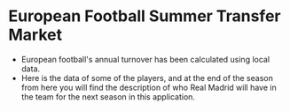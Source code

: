 # European Football Summer Transfer Market

* European football's annual turnover has been calculated using local data.
* Here is the data of some of the players, and at the end of the season from here you will find the description of who Real Madrid will have in the team for the next season in this application.